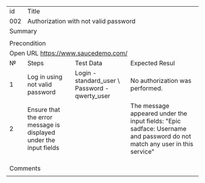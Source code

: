 <table>
  <tr>
   <td>id
   </td>
   <td colspan="12" >Title
   </td>
  </tr>
  <tr>
   <td>002
   </td>
   <td colspan="12" >Authorization with not valid password
   </td>
  </tr>
  <tr>
   <td colspan="13" >Summary
   </td>
  </tr>
  <tr>
   <td colspan="13" >
   </td>
  </tr>
  <tr>
   <td colspan="13" >Precondition
   </td>
  </tr>
  <tr>
   <td colspan="13" >Open URL <a href="https://www.saucedemo.com/">https://www.saucedemo.com/</a>
   </td>
  </tr>
  <tr>
   <td>№
   </td>
   <td colspan="4" >Steps
   </td>
   <td colspan="4" >Test Data
   </td>
   <td colspan="4" >Expected Resul
   </td>
  </tr>
  <tr>
   <td>1
   </td>
   <td colspan="4" >Log in using not valid password
   </td>
   <td colspan="4" >Login - standard_user \
Password - qwerty_user
   </td>
   <td colspan="4" >No authorization was performed. 
   </td>
  </tr>
  <tr>
   <td>2
   </td>
   <td colspan="4" >Ensure that the error message is displayed under the input fields
   </td>
   <td colspan="4" >
   </td>
   <td colspan="4" >The message appeared under the input fields: "Epic sadface: Username and password do not match any user in this service"
   </td>
  </tr>
  <tr>
   <td>
   </td>
   <td colspan="4" >
   </td>
   <td colspan="4" >
   </td>
   <td colspan="4" >
   </td>
  </tr>
  <tr>
   <td>
   </td>
   <td colspan="4" >
   </td>
   <td colspan="4" >
   </td>
   <td colspan="4" >
   </td>
  </tr>
  <tr>
   <td>
   </td>
   <td colspan="4" >
   </td>
   <td colspan="4" >
   </td>
   <td colspan="4" >
   </td>
  </tr>
  <tr>
   <td colspan="13" >Comments
   </td>
  </tr>
  <tr>
   <td colspan="13" >
   </td>
  </tr>
</table>